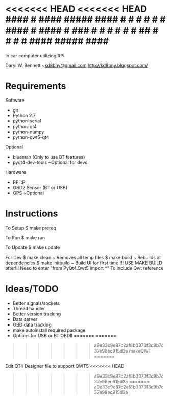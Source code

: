 <<<<<<< HEAD
<<<<<<< HEAD
	####   #  ####  #####    ####
	#   #        #  #       #    #
	####   #  ####  #  ###  #    #
	#      #  #     #   ##  #    #
 	#      #  ####  #####    ####
==============================================
In car computer utilizing RPi

Daryl W. Bennett ~kd8bny@gmail.com
http://kd8bny.blogspot.com/


Requirements
==============================================
Software
- git
- Python 2.7
- python-serial
- python-qt4
- python-numpy
- python-qwt5-qt4 

Optional
- blueman (Only to use BT features)
- pyqt4-dev-tools ~Optional for devs

Hardware
- RPi :P
- OBD2 Sensor (BT or USB)
- GPS ~Optional

Instructions
==============================================
To Setup
	$ make prereq

To Run
	$ make run

To Update
	$ make update

For Dev
	$ make clean        ~ Removes all temp files
	$ make build        ~ Rebuilds all dependencies 
	$ make initbuild    ~ Build UI for first time !!! USE MAKE BUILD after!!!
		Need to enter "from PyQt4.Qwt5 import *" To include Qwt reference

Ideas/TODO
==============================================
- Better signals/sockets
- Thread handler
- Better version tracking
- Data server
- OBD data tracking
- make autoinstall required package
- Options for USB or BT OBDII
=======
=======
>>>>>>> a9e33c9e87c2af8b0373f3c9b7c37e98ec915d3a
makeQWT
=======

Edit QT4 Designer file to support QWT5
<<<<<<< HEAD
>>>>>>> a9e33c9e87c2af8b0373f3c9b7c37e98ec915d3a
=======
>>>>>>> a9e33c9e87c2af8b0373f3c9b7c37e98ec915d3a
